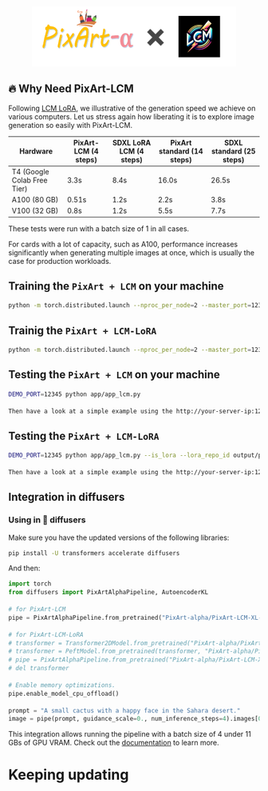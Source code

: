 <!--Copyright 2023 The Huawei Noah’s Ark Lab Team. All rights reserved.

Licensed under the Apache License, Version 2.0 (the "License"); you may not use this file except in compliance with
the License. You may obtain a copy of the License at

http://www.apache.org/licenses/LICENSE-2.0

Unless required by applicable law or agreed to in writing, software distributed under the License is distributed on
an "AS IS" BASIS, WITHOUT WARRANTIES OR CONDITIONS OF ANY KIND, either express or implied. See the License for the
specific language governing permissions and limitations under the License.
-->

<p align="center">
  <img src="https://raw.githubusercontent.com/PixArt-alpha/PixArt-alpha.github.io/master/static/images/pixart-lcm2.png"  height=120>
</p>

## 🔥 Why Need PixArt-LCM
Following [LCM LoRA](https://huggingface.co/blog/lcm_lora), we illustrative of the generation speed we achieve on various computers. Let us stress again how liberating it is to explore image generation so easily with PixArt-LCM.

| Hardware                    | PixArt-LCM (4 steps) | SDXL LoRA LCM (4 steps) | PixArt standard (14 steps) | SDXL standard (25 steps) |
|-----------------------------|----------------------|-------------------------|----------------------------|---------------------------|
| T4 (Google Colab Free Tier) | 3.3s                 | 8.4s                    | 16.0s                      | 26.5s                     |
| A100 (80 GB)                | 0.51s                | 1.2s                    | 2.2s                       | 3.8s                      |
| V100 (32 GB)                | 0.8s                 | 1.2s                    | 5.5s                       | 7.7s                      |

These tests were run with a batch size of 1 in all cases.

For cards with a lot of capacity, such as A100, performance increases significantly when generating multiple images at once, which is usually the case for production workloads.

## Training the `PixArt + LCM` on your machine

```bash
python -m torch.distributed.launch --nproc_per_node=2 --master_port=12345 train_scripts/train_pixart_lcm.py configs/pixart_config/PixArt_xl2_img1024_lcm.py --work-dir output/pixartlcm-xl2-img1024_ft
```

## Trainig the `PixArt + LCM-LoRA`

```bash
python -m torch.distributed.launch --nproc_per_node=2 --master_port=12345 train_scripts/train_pixart_lcm_lora.py configs/pixart_config/PixArt_xl2_img1024_lcm.py --work-dir output/pixartlcm-lora-xl2-img1024_ft
```

## Testing the `PixArt + LCM` on your machine

```bash
DEMO_PORT=12345 python app/app_lcm.py

Then have a look at a simple example using the http://your-server-ip:12345
```

## Testing the `PixArt + LCM-LoRA`

```bash
DEMO_PORT=12345 python app/app_lcm.py --is_lora --lora_repo_id output/pixartlcm-lora-xl2-img1024_ft/checkpoint-xxx

Then have a look at a simple example using the http://your-server-ip:12345
```

## Integration in diffusers
### Using in 🧨 diffusers

Make sure you have the updated versions of the following libraries:

```bash
pip install -U transformers accelerate diffusers
```

And then:

```python
import torch
from diffusers import PixArtAlphaPipeline, AutoencoderKL

# for PixArt-LCM
pipe = PixArtAlphaPipeline.from_pretrained("PixArt-alpha/PixArt-LCM-XL-2-1024-MS", torch_dtype=torch.float16, use_safetensors=True)

# for PixArt-LCM-LoRA
# transformer = Transformer2DModel.from_pretrained("PixArt-alpha/PixArt-LCM-XL-2-1024-MS", subfolder="transformer", torch_dtype=torch.float16)
# transformer = PeftModel.from_pretrained(transformer, "PixArt-alpha/PixArt-LCM-LoRA-XL-2-1024-MS")
# pipe = PixArtAlphaPipeline.from_pretrained("PixArt-alpha/PixArt-LCM-XL-2-1024-MS", transformer=transformer, torch_dtype=torch.float16, use_safetensors=True)
# del transformer

# Enable memory optimizations.
pipe.enable_model_cpu_offload()

prompt = "A small cactus with a happy face in the Sahara desert."
image = pipe(prompt, guidance_scale=0., num_inference_steps=4).images[0]
```

This integration allows running the pipeline with a batch size of 4 under 11 GBs of GPU VRAM. 
Check out the [documentation](https://huggingface.co/docs/diffusers/main/en/api/pipelines/pixart) to learn more.

# Keeping updating